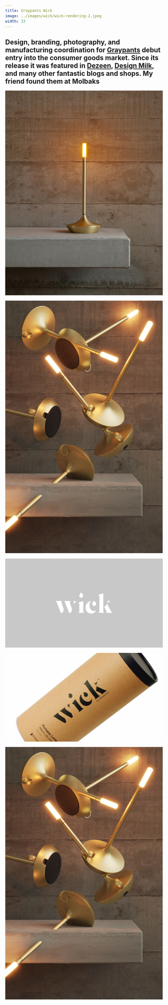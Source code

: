 ```yaml
---
title: Graypants Wick
image: ../images/wick/wick-rendering-2.jpeg
width: 33
---
```


Design, branding, photography, and manufacturing coordination for [Graypants](https://graypants.com) debut entry into the consumer goods market. Since its release it was featured in [Dezeen](https://www.dezeen.com/2020/12/02/graypants-wick-lighting-dezeen-showroom/), [Design Milk](https://design-milk.com/our-favorite-candlelight-is-now-available-in-new-modern-shades/), and many other fantastic blogs and shops. My friend found them at Molbaks
---
![](../images/wick/wick-hearth.jpeg)

![](../images/wick/wick-rendering-2.jpeg)

![](../images/wick/wick-branding-1.jpeg)

![](../images/wick/wick-branding-2.jpeg)

![](../images/wick/wick-rendering-2.jpeg)
